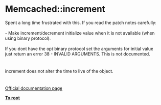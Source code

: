 # Memcached::increment



Spent a long time frustrated with this.  If you read the patch notes carefully:<br><br>- Make increment/decrement initialize value when it is not available (when using binary protocol).<br><br>If you dont have the opt binary protocol set the arguments for initial value just return an error 38 - INVALID ARGUMENTS. This is not documented.  

#

increment does not alter the time to live of the object.  

#

[Official documentation page](https://www.php.net/manual/en/memcached.increment.php)

**[To root](/README.md)**